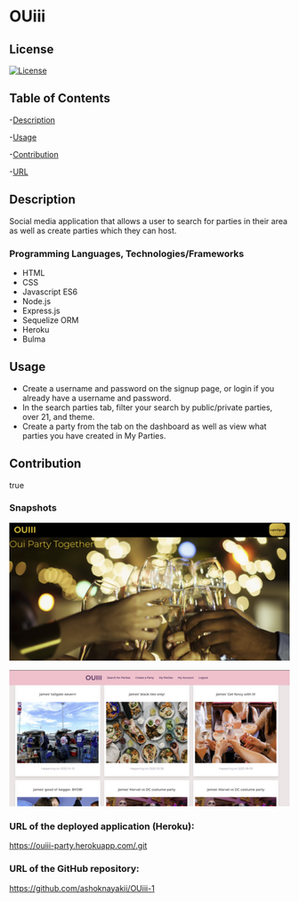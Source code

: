 # OUiii

## License 

[![License](https://img.shields.io/badge/license-None-blue.svg)](https://opensource.org/licenses/None)

## Table of Contents
-[Description](Description)  

-[Usage](Usage)  

-[Contribution](Contribution)   

-[URL](URL)  



## Description
Social media application that allows a user to search for parties in their area as well as create parties which they can host.

### Programming Languages, Technologies/Frameworks
* HTML
* CSS
* Javascript ES6
* Node.js
* Express.js
* Sequelize ORM
* Heroku
* Bulma

## Usage
* Create a username and password on the signup page, or login if you already have a username and password. 
* In the search parties tab, filter your search by public/private parties, over 21, and theme.  
* Create a party from the tab on the dashboard as well as view what parties you have created in My Parties.  

## Contribution
true

### Snapshots

![Screenshot](./public/images/homesnapshot.png)

![Screenshot](./public/images/dashboardsnapshot.png)

### URL of the deployed application (Heroku):
<https://ouiii-party.herokuapp.com/​.git>

### URL of the GitHub repository:
<https://github.com/ashoknayakii/OUiii-1>